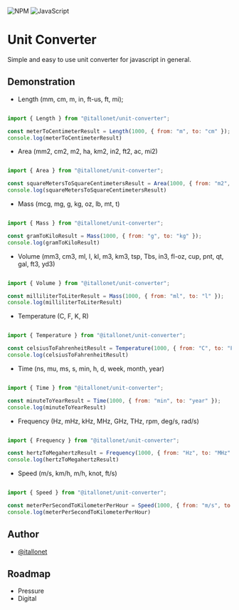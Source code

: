 ![NPM](https://img.shields.io/badge/NPM-%23CB3837.svg?style=for-the-badge&logo=npm&logoColor=white) ![JavaScript](https://img.shields.io/badge/javascript-%23323330.svg?style=for-the-badge&logo=javascript&logoColor=%23F7DF1E)

# Unit Converter

Simple and easy to use unit converter for javascript in general.

## Demonstration

- Length (mm, cm, m, in, ft-us, ft, mi);

``` js

import { Length } from "@itallonet/unit-converter";

const meterToCentimeterResult = Length(1000, { from: "m", to: "cm" });
console.log(meterToCentimeterResult)

```

- Area (mm2, cm2, m2, ha, km2, in2, ft2, ac, mi2)

``` js

import { Area } from "@itallonet/unit-converter";

const squareMetersToSquareCentimetersResult = Area(1000, { from: "m2", to: "cm2" });
console.log(squareMetersToSquareCentimetersResult)

```

- Mass (mcg, mg, g, kg, oz, lb, mt, t)

``` js

import { Mass } from "@itallonet/unit-converter";

const gramToKiloResult = Mass(1000, { from: "g", to: "kg" });
console.log(gramToKiloResult)

```


- Volume (mm3, cm3, ml, l, kl, m3, km3, tsp, Tbs, in3, fl-oz, cup, pnt, qt, gal, ft3, yd3)

``` js

import { Volume } from "@itallonet/unit-converter";

const milliliterToLiterResult = Mass(1000, { from: "ml", to: "l" });
console.log(milliliterToLiterResult)

```

- Temperature (C, F, K, R)

``` js

import { Temperature } from "@itallonet/unit-converter";

const celsiusToFahrenheitResult = Temperature(1000, { from: "C", to: "F" });
console.log(celsiusToFahrenheitResult)

```

- Time (ns, mu, ms, s, min, h, d, week, month, year)

``` js

import { Time } from "@itallonet/unit-converter";

const minuteToYearResult = Time(1000, { from: "min", to: "year" });
console.log(minuteToYearResult)


```

- Frequency (Hz, mHz, kHz, MHz, GHz, THz, rpm, deg/s, rad/s)

``` js

import { Frequency } from "@itallonet/unit-converter";

const hertzToMegahertzResult = Frequency(1000, { from: "Hz", to: "MHz" });
console.log(hertzToMegahertzResult)


```

- Speed (m/s, km/h, m/h, knot, ft/s)

``` js

import { Speed } from "@itallonet/unit-converter";

const meterPerSecondToKilometerPerHour = Speed(1000, { from: "m/s", to: "km/h" });
console.log(meterPerSecondToKilometerPerHour)


```

## Author

- [@itallonet](https://www.github.com/itallonet)

## Roadmap

- Pressure
- Digital